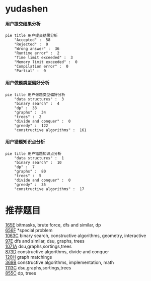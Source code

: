 # yudashen

<!-- tabs:start -->



#### **用户提交结果分析**

```mermaid
pie title 用户提交结果分析
    "Accepted" :  58
    "Rejected" :  0
    "Wrong answer" :  36
    "Runtime error" :  2
    "Time limit exceeded" :  3
    "Memory limit exceeded" :  0
    "Compilation error" :  0
    "Partial" :  0
```

#### **用户做题类型偏好分析**

```mermaid
pie title 用户做题类型偏好分析
    "data structures" :  3
    "binary search" :  4
    "dp" :  33
    "graphs" :  34
    "trees" :  2
    "divide and conquer" :  0
    "greedy" :  122
    "constructive algorithms" :  161
```
#### **用户错题知识点分析**

```mermaid
pie title 用户错题知识点分析
    "data structures" :  1
    "binary search" :  10
    "dp" :  7
    "graphs" :  80
    "trees" :  5
    "divide and conquer" :  0
    "greedy" :  35
    "constructive algorithms" :  17
```



<!-- tabs:end -->
# 推荐题目
[165E](https://codeforces.com/contest/165/problem/E)		bitmasks,
                        brute force,
                        dfs and similar,
                        dp		  
[656F](https://codeforces.com/contest/656/problem/F)		*special problem		  
[1063C](https://codeforces.com/contest/1063/problem/C)		binary search,
                        constructive algorithms,
                        geometry,
                        interactive		  
[97E](https://codeforces.com/contest/97/problem/E)		dfs and similar,
                        dsu,
                        graphs,
                        trees		  
[1071A](https://codeforces.com/contest/1071/problem/A)		dsu,graphs,sortings,trees		  
[873D](https://codeforces.com/contest/873/problem/D)		constructive algorithms,
                        divide and conquer		  
[120H](https://codeforces.com/contest/120/problem/H)		graph matchings		  
[369B](https://codeforces.com/contest/369/problem/B)		constructive algorithms,
                        implementation,
                        math		  
[1113C](https://codeforces.com/contest/1113/problem/C)		dsu,graphs,sortings,trees		  
[855C](https://codeforces.com/contest/855/problem/C)		dp,
                        trees		  
